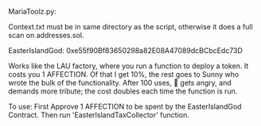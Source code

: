 MariaToolz.py: 

Context.txt must be in same directory as the script, otherwise it does a full scan on addresses.sol.



EasterIslandGod: 0xe55f90Bf83650298a82E08A47089dcBCbcEdc73D

Works like the LAU factory, where you run a function to deploy a token. It costs you 1 AFFECTION. Of that I get 10%, the rest goes to Sunny who wrote the bulk of the functionality. After 100 uses, 🗿 gets angry, and demands more tribute; the cost doubles each time the function is run.

To use: First Approve 1 AFFECTION to be spent by the EasterIslandGod Contract. Then run 'EasterIslandTaxCollector' function.
